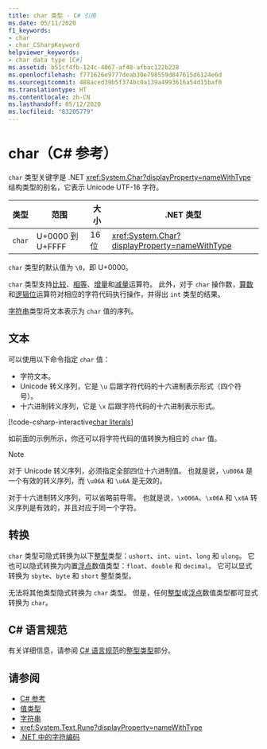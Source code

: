 ```yaml
---
title: char 类型 - C# 引用
ms.date: 05/11/2020
f1_keywords:
- char
- char_CSharpKeyword
helpviewer_keywords:
- char data type [C#]
ms.assetid: b51cf4fb-124c-4067-af48-afbac122b228
ms.openlocfilehash: f771626e9777deab30e798559d847615d6124e6d
ms.sourcegitcommit: 488aced39b5f374bc0a139a4993616a54d15baf0
ms.translationtype: HT
ms.contentlocale: zh-CN
ms.lasthandoff: 05/12/2020
ms.locfileid: "83205779"
---
```

# <a name="char-c-reference"></a>char（C# 参考）

`char` 类型关键字是 .NET <xref:System.Char?displayProperty=nameWithType> 结构类型的别名，它表示 Unicode UTF-16 字符。

|类型|范围|大小|.NET 类型|
|----------|-----------|----------|-------------------------|
|`char`|U+0000 到 U+FFFF|16 位|<xref:System.Char?displayProperty=nameWithType>|

`char` 类型的默认值为 `\0`，即 U+0000。

`char` 类型支持[比较](../operators/comparison-operators.md)、[相等](../operators/equality-operators.md)、[增量](../operators/arithmetic-operators.md#increment-operator-)和[减量](../operators/arithmetic-operators.md#decrement-operator---)运算符。 此外，对于 `char` 操作数，[算数](../operators/arithmetic-operators.md)和[逻辑位](../operators/bitwise-and-shift-operators.md)运算符对相应的字符代码执行操作，并得出 `int` 类型的结果。

[字符串](reference-types.md#the-string-type)类型将文本表示为 `char` 值的序列。

## <a name="literals"></a>文本

可以使用以下命令指定 `char` 值：

- 字符文本。
- Unicode 转义序列，它是 `\u` 后跟字符代码的十六进制表示形式（四个符号）。
- 十六进制转义序列，它是 `\x` 后跟字符代码的十六进制表示形式。

[!code-csharp-interactive[char literals](snippets/CharType.cs#Literals)]

如前面的示例所示，你还可以将字符代码的值转换为相应的 `char` 值。

> [!NOTE]
> 对于 Unicode 转义序列，必须指定全部四位十六进制值。 也就是说，`\u006A` 是一个有效的转义序列，而 `\u06A` 和 `\u6A` 是无效的。
>
> 对于十六进制转义序列，可以省略前导零。 也就是说，`\x006A`、`\x06A` 和 `\x6A` 转义序列是有效的，并且对应于同一个字符。

## <a name="conversions"></a>转换

`char` 类型可隐式转换为以下[整型](integral-numeric-types.md)类型：`ushort`、`int`、`uint`、`long` 和 `ulong`。 它也可以隐式转换为内置[浮点](floating-point-numeric-types.md)数值类型：`float`、`double` 和 `decimal`。 它可以显式转换为 `sbyte`、`byte` 和 `short` 整型类型。

无法将其他类型隐式转换为 `char` 类型。 但是，任何[整型](integral-numeric-types.md)或[浮点](floating-point-numeric-types.md)数值类型都可显式转换为 `char`。

## <a name="c-language-specification"></a>C# 语言规范

有关详细信息，请参阅 [C# 语言规范](~/_csharplang/spec/introduction.md)的[整型类型](~/_csharplang/spec/types.md#integral-types)部分。

## <a name="see-also"></a>请参阅

- [C# 参考](../index.md)
- [值类型](value-types.md)
- [字符串](../../programming-guide/strings/index.md)
- <xref:System.Text.Rune?displayProperty=nameWithType>
- [.NET 中的字符编码](../../../standard/base-types/character-encoding-introduction.md)
